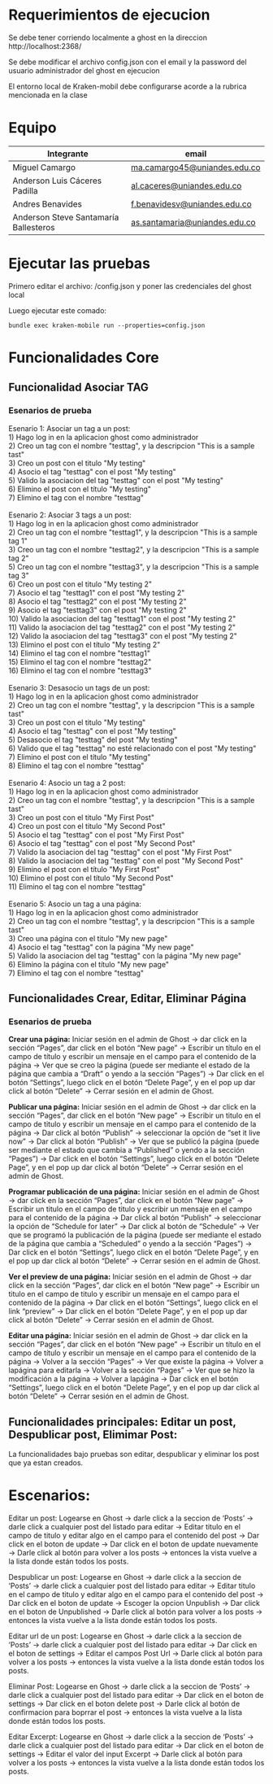 # Requerimientos de ejecucion

Se debe tener corriendo localmente a ghost en la direccion http://localhost:2368/

Se debe modificar el archivo config.json con el email y la password del usuario administrador del ghost en ejecucion

El entorno local de Kraken-mobil debe configurarse acorde a la rubrica mencionada en la clase

# Equipo

| Integrante                            | email                         |
| ------------------------------------- | ----------------------------- |
| Miguel Camargo                        | ma.camargo45@uniandes.edu.co  |
| Anderson Luis Cáceres Padilla         | al.caceres@uniandes.edu.co    |
| Andres Benavides                      | f.benavidesv@uniandes.edu.co  |
| Anderson Steve Santamaría Ballesteros | as.santamaria@uniandes.edu.co |

# Ejecutar las pruebas

Primero editar el archivo: /config.json y poner las credenciales del ghost local

Luego ejecutar este comado:

```
bundle exec kraken-mobile run --properties=config.json
```

# Funcionalidades Core

## Funcionalidad Asociar TAG

### Esenarios de prueba

Esenario 1: Asociar un tag a un post:<br/>
    1) Hago log in en la aplicacion ghost como administrador<br/>
    2) Creo un tag con el nombre "testtag", y la descripcion "This is a sample tast"<br/>
    3) Creo un post con el titulo "My testing"<br/>
    4) Asocio el tag "testtag" con el post "My testing"<br/>
    5) Valido la asociacion del tag "testtag" con el post "My testing"<br/>
    6) Elimino el post con el título "My testing"<br/>
    7) Elimino el tag con el nombre "testtag"<br/>
<br/>
Esenario 2: Asociar 3 tags a un post:<br/>
    1) Hago log in en la aplicacion ghost como administrador<br/>
    2) Creo un tag con el nombre "testtag1", y la descripcion "This is a sample tag 1"<br/>
    3) Creo un tag con el nombre "testtag2", y la descripcion "This is a sample tag 2"<br/>
    5) Creo un tag con el nombre "testtag3", y la descripcion "This is a sample tag 3"<br/>
    6) Creo un post con el titulo "My testing 2"<br/>
    7) Asocio el tag "testtag1" con el post "My testing 2"<br/>
    8) Asocio el tag "testtag2" con el post "My testing 2"<br/>
    9) Asocio el tag "testtag3" con el post "My testing 2"<br/>
    10) Valido la asociacion del tag "testtag1" con el post "My testing 2"<br/>
    11) Valido la asociacion del tag "testtag2" con el post "My testing 2"<br/>
    12) Valido la asociacion del tag "testtag3" con el post "My testing 2"<br/>
    13) Elimino el post con el título "My testing 2"<br/>
    14) Elimino el tag con el nombre "testtag1"<br/>
    15) Elimino el tag con el nombre "testtag2"<br/>
    16) Elimino el tag con el nombre "testtag3"<br/>
<br/>
Esenario 3: Desasocio un tags de un post:<br/>
    1) Hago log in en la aplicacion ghost como administrador<br/>
    2) Creo un tag con el nombre "testtag", y la descripcion "This is a sample tast"<br/>
    3) Creo un post con el titulo "My testing"<br/>
    4) Asocio el tag "testtag" con el post "My testing"<br/>
    5) Desasocio el tag "testtag" del post "My testing"<br/>
    6) Valido que el tag "testtag" no esté relacionado con el post "My testing"<br/>
    7) Elimino el post con el título "My testing"<br/>
    8) Elimino el tag con el nombre "testtag"<br/>
<br/>
Esenario 4: Asocio un tag a 2 post:<br/>
    1) Hago log in en la aplicacion ghost como administrador<br/>
    2) Creo un tag con el nombre "testtag", y la descripcion "This is a sample tast"<br/>
    3) Creo un post con el titulo "My First Post"<br/>
    4) Creo un post con el titulo "My Second Post"<br/>
    5) Asocio el tag "testtag" con el post "My First Post"<br/>
    6) Asocio el tag "testtag" con el post "My Second Post"<br/>
    7) Valido la asociacion del tag "testtag" con el post "My First Post"<br/>
    8) Valido la asociacion del tag "testtag" con el post "My Second Post"<br/>
    9) Elimino el post con el título "My First Post"<br/>
    10) Elimino el post con el título "My Second Post"<br/>
    11) Elimino el tag con el nombre "testtag"<br/>
<br/>
Esenario 5: Asocio un tag a una página:<br/>
    1) Hago log in en la aplicacion ghost como administrador<br/>
    2) Creo un tag con el nombre "testtag", y la descripcion "This is a sample tast"<br/>
    3) Creo una página con el titulo "My new page"<br/>
    4) Asocio el tag "testtag" con la página "My new page"<br/>
    5) Valido la asociacion del tag "testtag" con la página "My new page"<br/>
    6) Elimino la página con el título "My new page"<br/>
    7) Elimino el tag con el nombre "testtag"<br/>

## Funcionalidades Crear, Editar, Eliminar Página

### Esenarios de prueba

<strong>Crear una página:</strong> Iniciar sesión en el admin de Ghost → dar click en la sección “Pages”, dar click en el botón “New page” → Escribir un título en el campo de título y escribir un mensaje en el campo para el contenido de la página → Ver que se creo la página (puede ser mediante el estado de la página que cambia a “Draft” o yendo a la sección “Pages”) → Dar click en el botón “Settings”, luego click en el botón “Delete Page”, y en el pop up dar click al botón “Delete” → Cerrar sesión en el admin de Ghost.

<strong>Publicar una página:</strong> Iniciar sesión en el admin de Ghost → dar click en la sección “Pages”, dar click en el botón “New page” → Escribir un titulo en el campo de titulo y escribir un mensaje en el campo para el contenido de la página -> Dar click al botón “Publish” → seleccionar la opción de “set it live now” → Dar click al botón “Publish” → Ver que se publicó la página (puede ser mediante el estado que cambia a “Published” o yendo a la sección “Pages”) → Dar click en el botón “Settings”, luego click en el botón “Delete Page”, y en el pop up dar click al botón “Delete” → Cerrar sesión en el admin de Ghost.

<strong>Programar publicación de una página:</strong> Iniciar sesión en el admin de Ghost → dar click en la sección “Pages”, dar click en el botón “New page” → Escribir un titulo en el campo de titulo y escribir un mensaje en el campo para el contenido de la página -> Dar click al botón “Publish” → seleccionar la opción de “Schedule for later” → Dar click al botón de “Schedule” → Ver que se programó la publicación de la página (puede ser mediante el estado de la página que cambia a “Scheduled” o yendo a la sección “Pages”) → Dar click en el botón “Settings”, luego click en el botón “Delete Page”, y en el pop up dar click al botón “Delete” → Cerrar sesión en el admin de Ghost.

<strong>Ver el preview de una página:</strong> Iniciar sesión en el admin de Ghost → dar click en la sección “Pages”, dar click en el botón “New page” → Escribir un titulo en el campo de titulo y escribir un mensaje en el campo para el contenido de la página → Dar click en el botón “Settings”, luego click en el link “preview” → Dar click en el botón “Delete Page”, y en el pop up dar click al botón “Delete” → Cerrar sesión en el admin de Ghost.

<strong>Editar una página:</strong> Iniciar sesión en el admin de Ghost → dar click en la sección “Pages”, dar click en el botón “New page” → Escribir un título en el campo de título y escribir un mensaje en el campo para el contenido de la página → Volver a la sección “Pages” → Ver que existe la página → Volver a lapágina para editarla → Volver a la sección “Pages” → Ver que se hizo la modificación a la página → Volver a lapágina → Dar click en el botón “Settings”, luego click en el botón “Delete Page”, y en el pop up dar click al botón “Delete” → Cerrar sesión en el admin de Ghost.

## Funcionalidades principales: Editar un post, Despublicar post, Elimimar Post:

La funcionalidades bajo pruebas son editar, despublicar y eliminar los post que ya estan creados.

# Escenarios:

Editar un post: Logearse en Ghost → darle click a la seccion de ‘Posts’ → darle click a cualquier post del listado para editar → Editar titulo en el campo de titulo y editar algo en el campo para el contenido del post → Dar click en el boton de update → Dar click en el boton de update nuevamente → Darle click al botón para volver a los posts → entonces la vista vuelve a la lista donde están todos los posts.

Despublicar un post: Logearse en Ghost → darle click a la seccion de ‘Posts’ → darle click a cualquier post del listado para editar → Editar titulo en el campo de titulo y editar algo en el campo para el contenido del post → Dar click en el boton de update → Escoger la opcion Unpublish → Dar click en el boton de Unpublished → Darle click al botón para volver a los posts → entonces la vista vuelve a la lista donde están todos los posts.

Editar url de un post: Logearse en Ghost → darle click a la seccion de ‘Posts’ → darle click a cualquier post del listado para editar → Dar click en el boton de settings → Editar el campos Post Url → Darle click al botón para volver a los posts → entonces la vista vuelve a la lista donde están todos los posts.

Eliminar Post: Logearse en Ghost → darle click a la seccion de ‘Posts’ → darle click a cualquier post del listado para editar → Dar click en el boton de settings → Dar click en el boton delete post → Darle click al botón de confirmacion para boprrar el post → entonces la vista vuelve a la lista donde están todos los posts.

Editar Excerpt: Logearse en Ghost → darle click a la seccion de ‘Posts’ → darle click a cualquier post del listado para editar → Dar click en el boton de settings → Editar el valor del input Excerpt → Darle click al botón para volver a los posts → entonces la vista vuelve a la lista donde están todos los posts.
